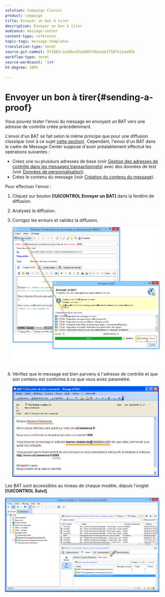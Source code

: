 ```yaml
---
solution: Campaign Classic
product: campaign
title: Envoyer un bon à tirer
description: Envoyer un bon à tirer
audience: message-center
content-type: reference
topic-tags: message-templates
translation-type: tm+mt
source-git-commit: 972885c3a38bcd3a260574bacbb3f507e11ae05b
workflow-type: tm+mt
source-wordcount: '144'
ht-degree: 100%

---
```



# Envoyer un bon à tirer{#sending-a-proof}

Vous pouvez tester l&#39;envoi du message en envoyant un BAT vers une adresse de contrôle créée précédemment.

L&#39;envoi d&#39;un BAT se fait selon le même principe que pour une diffusion classique (voir à ce sujet [cette section](../../delivery/using/steps-validating-the-delivery.md#sending-a-proof)). Cependant, l&#39;envoi d&#39;un BAT dans le cadre de Message Center suppose d&#39;avoir préalablement effectué les opérations suivantes :

* Créez une ou plusieurs adresses de base (voir [Gestion des adresses de contrôle dans les messages transactionnels](../../message-center/using/managing-seed-addresses-in-transactional-messages.md)) avec des données de test (voir [Données de personnalisation](../../message-center/using/personalization-data.md)).
* Créez le contenu du message (voir [Création du contenu du message](../../message-center/using/creating-message-content.md)).

Pour effectuer l&#39;envoi :

1. Cliquez sur bouton **[!UICONTROL Envoyer un BAT]** dans la fenêtre de diffusion.
1. Analysez la diffusion.
1. Corrigez les erreurs et validez la diffusion.

   ![](assets/messagecenter_send_proof_001.png)

1. Vérifiez que le message est bien parvenu à l&#39;adresse de contrôle et que son contenu est conforme à ce que vous aviez paramétré.

   ![](assets/messagecenter_send_proof_002.png)

Les BAT sont accessibles au niveau de chaque modèle, depuis l&#39;onglet **[!UICONTROL Suivi]**.

![](assets/messagecenter_send_proof_003.png)

